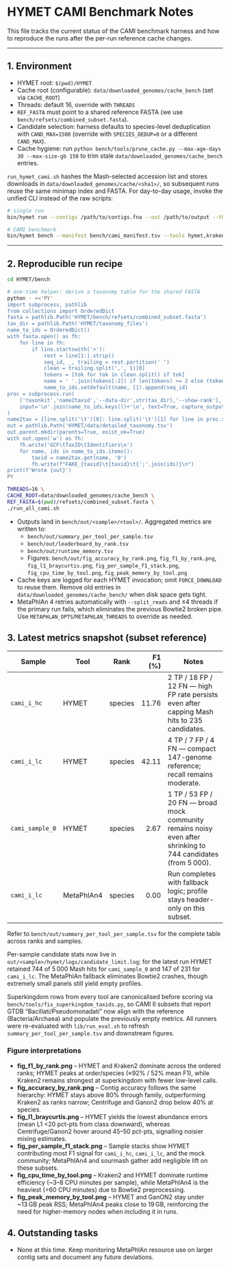 # HYMET CAMI Benchmark Notes

This file tracks the current status of the CAMI benchmark harness and how to reproduce the runs after the per-run reference cache changes.

---

## 1. Environment

- HYMET root: `$(pwd)/HYMET`
- Cache root (configurable): `data/downloaded_genomes/cache_bench` (set via `CACHE_ROOT`)
- Threads: default 16, override with `THREADS`
- `REF_FASTA` must point to a shared reference FASTA (we use `bench/refsets/combined_subset.fasta`).
- Candidate selection: harness defaults to species-level deduplication with `CAND_MAX=1500` (override with `SPECIES_DEDUP=0` or a different `CAND_MAX`).
- Cache hygiene: run `python bench/tools/prune_cache.py --max-age-days 30 --max-size-gb 150` to trim stale `data/downloaded_genomes/cache_bench` entries.

`run_hymet_cami.sh` hashes the Mash-selected accession list and stores downloads in `data/downloaded_genomes/cache/<sha1>/`, so subsequent runs reuse the same minimap index and FASTA. For day-to-day usage, invoke the unified CLI instead of the raw scripts:

```bash
# single run
bin/hymet run --contigs /path/to/contigs.fna --out /path/to/output --threads 16

# CAMI benchmark
bin/hymet bench --manifest bench/cami_manifest.tsv --tools hymet,kraken2,centrifuge
```

---

## 2. Reproducible run recipe

```bash
cd HYMET/bench

# one-time helper: derive a taxonomy table for the shared FASTA
python - <<'PY'
import subprocess, pathlib
from collections import OrderedDict
fasta = pathlib.Path('HYMET/bench/refsets/combined_subset.fasta')
tax_dir = pathlib.Path('HYMET/taxonomy_files')
name_to_ids = OrderedDict()
with fasta.open() as fh:
    for line in fh:
        if line.startswith('>'):
            rest = line[1:].strip()
            seq_id, _, trailing = rest.partition(' ')
            clean = trailing.split(',', 1)[0]
            tokens = [tok for tok in clean.split() if tok]
            name = ' '.join(tokens[:2]) if len(tokens) >= 2 else (tokens[0] if tokens else seq_id)
            name_to_ids.setdefault(name, []).append(seq_id)
proc = subprocess.run(
    ['taxonkit','name2taxid','--data-dir',str(tax_dir),'--show-rank'],
    input='\n'.join(name_to_ids.keys())+'\n', text=True, capture_output=True, check=True
)
name2tax = {line.split('\t')[0]: line.split('\t')[1] for line in proc.stdout.strip().split('\n') if line}
out = pathlib.Path('HYMET/data/detailed_taxonomy.tsv')
out.parent.mkdir(parents=True, exist_ok=True)
with out.open('w') as fh:
    fh.write('GCF\tTaxID\tIdentifiers\n')
    for name, ids in name_to_ids.items():
        taxid = name2tax.get(name, '0')
        fh.write(f"FAKE_{taxid}\t{taxid}\t{';'.join(ids)}\n")
print(f'Wrote {out}')
PY

THREADS=16 \
CACHE_ROOT=data/downloaded_genomes/cache_bench \
REF_FASTA=$(pwd)/refsets/combined_subset.fasta \
./run_all_cami.sh
```

- Outputs land in `bench/out/<sample>/<tool>/`. Aggregated metrics are written to:
  - `bench/out/summary_per_tool_per_sample.tsv`
  - `bench/out/leaderboard_by_rank.tsv`
  - `bench/out/runtime_memory.tsv`
  - Figures: `bench/out/fig_accuracy_by_rank.png`, `fig_f1_by_rank.png`, `fig_l1_braycurtis.png`, `fig_per_sample_f1_stack.png`, `fig_cpu_time_by_tool.png`, `fig_peak_memory_by_tool.png`
- Cache keys are logged for each HYMET invocation; omit `FORCE_DOWNLOAD` to reuse them. Remove old entries in `data/downloaded_genomes/cache_bench/` when disk space gets tight.
- MetaPhlAn 4 retries automatically with `--split_reads` and ≤4 threads if the primary run fails, which eliminates the previous Bowtie2 broken pipe. Use `METAPHLAN_OPTS`/`METAPHLAN_THREADS` to override as needed.


## 3. Latest metrics snapshot (subset reference)

| Sample        | Tool      | Rank        | F1 (%) | Notes |
|---------------|-----------|-------------|-------:|-------|
| `cami_i_hc`   | HYMET     | species     | 11.76  | 2 TP / 18 FP / 12 FN — high FP rate persists even after capping Mash hits to 235 candidates. |
| `cami_i_lc`   | HYMET     | species     | 42.11  | 4 TP / 7 FP / 4 FN — compact 147-genome reference; recall remains moderate. |
| `cami_sample_0` | HYMET   | species     | 2.67   | 1 TP / 53 FP / 20 FN — broad mock community remains noisy even after shrinking to 744 candidates (from 5 000). |
| `cami_i_lc`   | MetaPhlAn4 | species    | 0.00   | Run completes with fallback logic; profile stays header-only on this subset. |

Refer to `bench/out/summary_per_tool_per_sample.tsv` for the complete table across ranks and samples.

Per-sample candidate stats now live in `out/<sample>/hymet/logs/candidate_limit.log`; for the latest run HYMET retained 744 of 5 000 Mash hits for `cami_sample_0` and 147 of 231 for `cami_i_lc`. The MetaPhlAn fallback eliminates Bowtie2 crashes, though extremely small panels still yield empty profiles.

Superkingdom rows from every tool are canonicalised before scoring via `bench/tools/fix_superkingdom_taxids.py`, so CAMI II subsets that report GTDB “Bacillati/Pseudomonadati” now align with the reference (Bacteria/Archaea) and populate the previously empty metrics. All runners were re-evaluated with `lib/run_eval.sh` to refresh `summary_per_tool_per_sample.tsv` and downstream figures.

### Figure interpretations
- **fig_f1_by_rank.png** – HYMET and Kraken2 dominate across the ordered ranks; HYMET peaks at order/species (≈92% / 52% mean F1), while Kraken2 remains strongest at superkingdom with fewer low-level calls.
- **fig_accuracy_by_rank.png** – Contig accuracy follows the same hierarchy: HYMET stays above 80% through family, outperforming Kraken2 as ranks narrow; Centrifuge and Ganon2 drop below 40% at species.
- **fig_l1_braycurtis.png** – HYMET yields the lowest abundance errors (mean L1 <20 pct-pts from class downward), whereas Centrifuge/Ganon2 hover around 45–50 pct-pts, signalling noisier mixing estimates.
- **fig_per_sample_f1_stack.png** – Sample stacks show HYMET contributing most F1 signal for `cami_i_hc`, `cami_i_lc`, and the mock community; MetaPhlAn4 and sourmash gather add negligible lift on these subsets.
- **fig_cpu_time_by_tool.png** – Kraken2 and HYMET dominate runtime efficiency (~3–8 CPU minutes per sample), while MetaPhlAn4 is the heaviest (>60 CPU minutes) due to Bowtie2 preprocessing.
- **fig_peak_memory_by_tool.png** – HYMET and GanON2 stay under ~13 GB peak RSS; MetaPhlAn4 peaks close to 19 GB, reinforcing the need for higher-memory nodes when including it in runs.



## 4. Outstanding tasks

- None at this time. Keep monitoring MetaPhlAn resource use on larger contig sets and document any future deviations.

